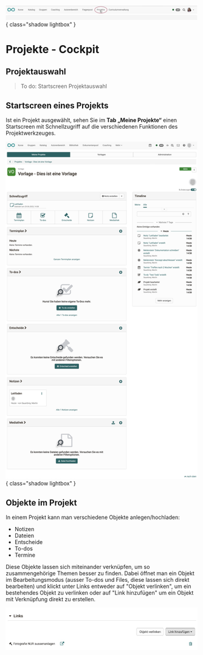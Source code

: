 ![bereiche_projekte_v1_de.png](assets/bereiche_projekte_v1_de.png){ class="shadow lightbox" }

# Projekte - Cockpit

## Projektauswahl 

>  To do: Startscreen Projektauswahl

## Startscreen eines Projekts

Ist ein Projekt ausgewählt, sehen Sie im **Tab „Meine Projekte“** einen Startscreen mit Schnellzugriff auf die verschiedenen Funktionen des Projektwerkzeuges.

![projekt_erstellt_aus_vorlage_v1_de.png](assets/projekt_erstellt_aus_vorlage_v1_de.png){ class="shadow lightbox" }


## Objekte im Projekt

In einem Projekt kann man verschiedene Objekte anlegen/hochladen:

* Notizen
* Dateien
* Entscheide
* To-dos
* Termine

Diese Objekte lassen sich miteinander verknüpfen, um so zusammengehörige Themen besser zu finden.
Dabei öffnet man ein Objekt im Bearbeitungsmodus (ausser To-dos und Files, diese lassen sich direkt bearbeiten) und klickt unter Links entweder auf "Objekt verlinken", um ein bestehendes Objekt zu verlinken oder auf "Link hinzufügen" um ein Objekt mit Verknüpfung direkt zu erstellen.

![Bild einer Verlinnkung im Projekt](assets/project-link.de.jpg)